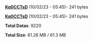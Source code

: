 [**Kq0CCTsD**](/data/Kq0CCTsD.txt) (10/02/23 - 05:45)- 241 bytes

[**Kq0CCTsD**](/data/Kq0CCTsD.txt) (10/02/23 - 05:45)- 241 bytes

**Total Datas**: 9220

**Total Size**: 61.26 MB / 61.3 MB